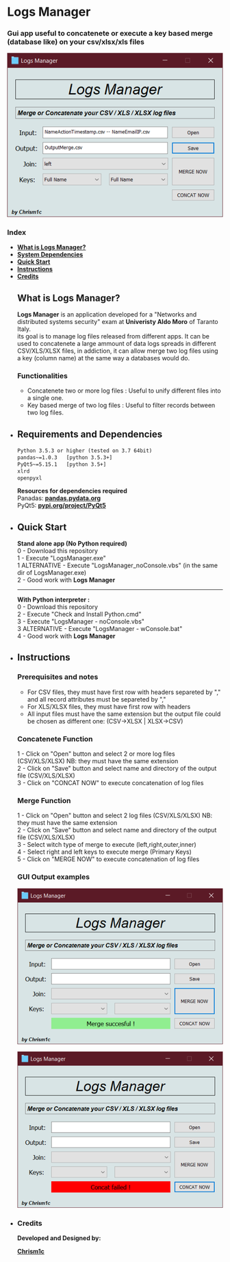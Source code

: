 # Logs Manager
### Gui app useful to concatenete or execute a key based merge (database like) on your csv/xlsx/xls files<br>
<p align="center">
  <img src="src/images/logsmanager_image.png">
</p>

### Index

- [**What is Logs Manager?**](#what-is-logs-manager)
- [**System Dependencies**](#requirements-and-dependencies)
- [**Quick Start**](#quick-start)
- [**Instructions**](#instructions)
- [**Credits**](#credits)

<ul>


## What is Logs Manager?

**Logs Manager** is an application developed for a "Networks and distributed systems security" exam 
at **Univeristy Aldo Moro** of Taranto Italy. <br>
its goal is to manage log files released from different apps. 
It can be used to concatenete a large ammount of data logs spreads in different CSV/XLS/XLSX files, 
in addiction, it can allow merge two log files using a key (column name) at the same way a databases would do.

### Functionalities
<ul>

<li>
    Concatenete two or more log files : Useful to unify different files into a single one.
</li>
<li>
    Key based merge of two log files : Useful to filter records between two log files.
</li>

</ul>


<li>

## Requirements and Dependencies
```
Python 3.5.3 or higher (tested on 3.7 64bit)
pandas~=1.0.3   [python 3.5.3+]
PyQt5~=5.15.1   [python 3.5+]
xlrd
openpyxl
 ```  
	
**Resources for dependencies required** <br>
Panadas: [**pandas.pydata.org**](https://pandas.pydata.org/) <br>
PyQt5: [**pypi.org/project/PyQt5**](https://pypi.org/project/PyQt5/) <br>

</li>
<li>

## Quick Start

**Stand alone app (No Python required)**<br>
0 - Download this repository <br>
1 - Execute "LogsManager.exe"<br>
1 ALTERNATIVE - Execute "LogsManager_noConsole.vbs" (in the same dir of LogsManager.exe)<br>
2 - Good work with **Logs Manager** <br>
___
**With Python interpreter :**<br>
0 - Download this repository <br>
2 - Execute "Check and Install Python.cmd"<br>
3 - Execute "LogsManager - noConsole.vbs"<br>
3 ALTERNATIVE - Execute "LogsManager - wConsole.bat"<br>
4 - Good work with **Logs Manager** <br>


</li>
<li>


## Instructions

### Prerequisites and notes
- For CSV files, they must have first row with headers separeted by "," and all record attributes must be separeted by ","
- For XLS/XLSX files, they must have first row with headers
- All input files must have the same extension but the output file could be chosen as different one: (CSV->XLSX | XLSX->CSV)

### Concatenete Function <br> 
1 - Click on "Open" button and select 2 or more log files (CSV/XLS/XLSX) NB: they must have the same extension<br>
2 - Click on "Save" button and select name and directory of the output file (CSV/XLS/XLSX)<br>
3 - Click on "CONCAT NOW" to execute concatenation of log files<br> 

### Merge Function <br>
1 - Click on "Open" button and select 2 log files (CSV/XLS/XLSX) NB: they must have the same extension<br>
2 - Click on "Save" button and select name and directory of the output file (CSV/XLS/XLSX)<br>
3 - Select witch type of merge to execute (left,right,outer,inner)<br>
4 - Select right and left keys to execute merge (Primary Keys)<br>
5 - Click on "MERGE NOW" to execute concatenation of log files<br>

### GUI Output examples <br>

<p align="center">
  <img src="src/images/logsmanager_image_succesful.png">
</p>
<p align="center">
  <img src="src/images/logsmanager_image_failed.png">
</p>
</li>
<li>

### Credits

**Developed and Designed by:**

[**Chrism1c**](https://github.com/Chrism1c)

</li>
</ul>

